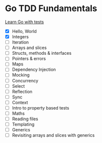 # Go TDD Fundamentals

[Learn Go with tests](https://quii.gitbook.io/learn-go-with-tests/)

- [x] Hello, World
- [x] Integers
- [ ] Iteration
- [ ] Arrays and slices
- [ ] Structs, methods & interfaces
- [ ] Pointers & errors
- [ ] Maps
- [ ] Dependency Injection
- [ ] Mocking
- [ ] Concurrency
- [ ] Select
- [ ] Reflection
- [ ] Sync
- [ ] Context
- [ ] Intro to property based tests
- [ ] Maths
- [ ] Reading files
- [ ] Templating
- [ ] Generics
- [ ] Revisiting arrays and slices with generics
